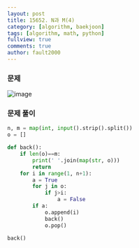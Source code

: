 ```yaml
---
layout: post
title: 15652. N과 M(4)
category: [algorithm, baekjoon]
tags: [algorithm, math, python]
fullview: true
comments: true
author: fault2000
---
```

### 문제

![image](https://user-images.githubusercontent.com/73513005/153750652-c9d5e0e6-7506-49de-965a-90005f95788d.png)

### 문제 풀이

```python
n, m = map(int, input().strip().split())
o = []

def back():
    if len(o)==m:
        print(' '.join(map(str, o)))
        return
    for i in range(1, n+1):
        a = True
        for j in o:
            if j>i:
                a = False
        if a:
            o.append(i)
            back()
            o.pop()

back()
```
